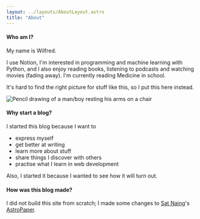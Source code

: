 ```yaml
---
layout: ../layouts/AboutLayout.astro
title: "About"
---
```


#### Who am I?

My name is Wilfred.

I use Notion, I'm interested in programming and machine learning with Python, and I also enjoy reading books, listening to podcasts and watching movies (fading away).
I'm currently reading Medicine in school.

It's hard to find the right picture for stuff like this, so I put this here instead.

<div>
  <img src="/assets/picture.jpg" class="sm:w-1/2 mx-auto" alt="Pencil drawing of a man/boy resting his arms on a chair">
</div>

#### Why start a blog?

I started this blog because I want to

- express myself
- get better at writing
- learn more about stuff
- share things I discover with others
- practise what I learn in web development

Also, I started it because I wanted to see how it will turn out.

#### How was this blog made?

I did not build this site from scratch; I made some changes to [Sat Naing](https://github.com/satnaing)'s [AstroPaper](https://astro.build/themes/details/astro-paper/).
